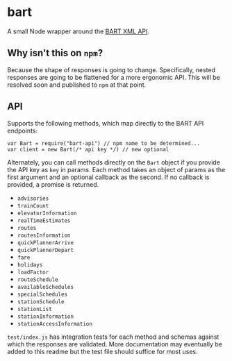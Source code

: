 # bart

A small Node wrapper around the [BART XML API](http://api.bart.gov/docs/overview/index.aspx).

## Why isn't this on `npm`?

Because the shape of responses is going to change. Specifically, nested responses are going to be flattened for a more ergonomic API. This will be resolved soon and published to `npm` at that point.

## API
Supports the following methods, which map directly to the BART API endpoints:

```
var Bart = require("bart-api") // npm name to be determined...
var client = new Bart(/* api key */) // new optional
```

Alternately, you can call methods directly on the `Bart` object if you provide the API key as `key` in params. Each method takes an object of params as the first argument and an optional callback as the second. If no callback is provided, a promise is returned.

- `advisories`
- `trainCount`
- `elevatorInformation`
- `realTimeEstimates`
- `routes`
- `routesInformation`
- `quickPlannerArrive`
- `quickPlannerDepart`
- `fare`
- `holidays`
- `loadFactor`
- `routeSchedule`
- `availableSchedules`
- `specialSchedules`
- `stationSchedule`
- `stationList`
- `stationInformation`
- `stationAccessInformation`

`test/index.js` has integration tests for each method and schemas against which the responses are validated. More documentation may eventually be added to this readme but the test file should suffice for most uses.

